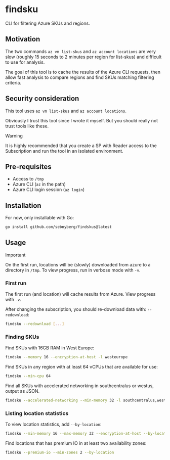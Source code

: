 # findsku

CLI for filtering Azure SKUs and regions.

## Motivation

The two commands `az vm list-skus` and `az account locations` are very slow
(roughly 15 seconds to 2 minutes per region for list-skus) and difficult to use
for analysis.

The goal of this tool is to cache the results of the Azure CLI requests, then
allow fast analysis to compare regions and find SKUs matching filtering criteria.

## Security consideration

This tool uses `az vm list-skus` and `az account locations`.

Obviously I trust this tool since I wrote it myself. But you should really not
trust tools like these.

> [!WARNING]
> It is highly recommended that you create a SP with Reader access to the
> Subscription and run the tool in an isolated environment.

## Pre-requisites

- Access to `/tmp`
- Azure CLI (`az` in the path)
- Azure CLI login session (`az login`)

## Installation

For now, only installable with Go:

```bash
go install github.com/sebnyberg/findskus@latest
```

## Usage

> [!IMPORTANT]
> On the first run, locations will be (slowly) downloaded from azure to a
> directory in `/tmp`. To view progress, run in verbose mode with `-v`.

### First run

The first run (and location) will cache results from Azure. View progress with
`-v`.

After changing the subscription, you should re-download data with:
`--redownload`:

```bash
findsku --redownload [...]
```

### Finding SKUs

Find SKUs with 16GB RAM in West Europe:

```bash
findsku --memory 16 --encryption-at-host -l westeurope
```

Find SKUs in any region with at least 64 vCPUs that are available for use:

```bash
findsku --min-cpu 64
```

Find all SKUs with accelerated networking in southcentralus or westus, output as
JSON.

```bash
findsku --accelerated-networking --min-memory 32 -l southcentralus,westus -o json
```

### Listing location statistics

To view location statistics, add `--by-location`:

```bash
findsku --min-memory 16 --max-memory 32 --encryption-at-host --by-location
```

Find locations that has premium IO in at least two availability zones:

```bash
findsku --premium-io --min-zones 2 --by-location
```

